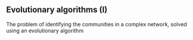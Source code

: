 ## Evolutionary algorithms (I)

The problem of identifying the communities in a complex network, solved using an evolutionary algorithm

